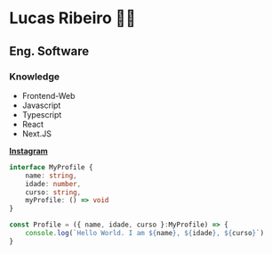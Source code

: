 # Lucas Ribeiro 🥷🏼

## **Eng. Software** 

### **Knowledge**
- Frontend-Web
- Javascript
- Typescript
- React
- Next.JS

[**Instagram**](https://www.instagram.com/lucas.rl7/)

```typescript
interface MyProfile {
    name: string,
    idade: number,
    curso: string,
    myProfile: () => void
}

const Profile = ({ name, idade, curso }:MyProfile) => {
    console.log(`Hello World. I am ${name}, ${idade}, ${curso}`)
}
```
